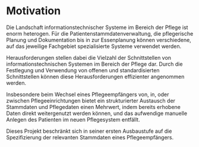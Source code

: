 # Motivation

Die Landschaft informationstechnischer Systeme im Bereich der Pflege ist enorm heterogen. Für die Patientenstammdatenverwaltung, die pflegerische Planung und Dokumentation bis in zur Essenplanung können verschiedene, auf das jeweilige Fachgebiet spezialisierte Systeme verwendet werden.

Herausforderungen stellen dabei die Vielzahl der Schnittstellen von informationstechnischen Systemen im Bereich der Pflege dar. Durch die Festlegung und Verwendung von offenen und standardisierten Schnittstellen können diese Herausforderungen effizienter angenommen werden.

Insbesondere beim Wechsel eines Pflegeempfängers von, in, oder zwischen Pflegeeinrichtungen bietet ein strukturierter Austausch der Stammdaten und Pflegedaten einen Mehrwert, indem bereits erhobene Daten direkt weitergenutzt werden können, und das aufwendige manuelle Anlegen des Patienten im neuen Pflegesystem entfällt.

Dieses Projekt beschränkt sich in seiner ersten Ausbaustufe auf die Spezifizierung der relevanten Stammdaten eines Pflegeempfängers. 